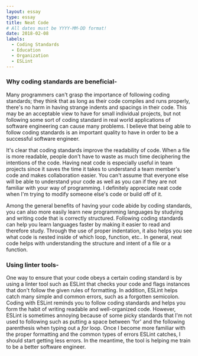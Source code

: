 ```yaml
---
layout: essay
type: essay
title: Neat Code
# All dates must be YYYY-MM-DD format!
date: 2018-02-08
labels:
  - Coding Standards
  - Education
  - Organization
  - ESLint
---
```


### Why coding standards are beneficial-
Many programmers can't grasp the importance of following coding standards; they think that as long as their code compiles and runs properly, there's no harm in having strange indents and spacings in their code.  This may be an acceptable view to have for small individual projects, but not following some sort of coding standard in real world applications of software engineering can cause many problems.  I believe that being able to follow coding standards is an important quality to have in order to be a successful software engineer.  

It's clear that coding standards improve the readability of code.  When a file is more readable, people don't have to waste as much time deciphering the intentions of the code.  Having neat code is especially useful in team projects since it saves the time it takes to understand a team member's code and makes collaboration easier.  You can't assume that everyone else will be able to understand your code as well as you can if they are not familiar with your way of programming.  I definitely appreciate neat code when I'm trying to modify someone else's code or build off of it.  

Among the general benefits of having your code abide by coding standards, you can also more easily learn new programming languages by studying and writing code that is correctly structured.  Following coding standards can help you learn languages faster by making it easier to read and therefore study.  Through the use of proper indentation, it also helps you see what code is nested inside of which loop, function, etc.. In general, neat code helps with understanding the structure and intent of a file or a function.

### Using linter tools-
One way to ensure that your code obeys a certain coding standard is by using a linter tool such as ESLint that checks your code and flags instances that don't follow the given rules of formatting.  In addition, ESLint helps catch many simple and common errors, such as a forgotten semicolon.  Coding with ESLint reminds you to follow coding standards and helps you form the habit of writing readable and well-organized code.  However, ESLint is sometimes annoying because of some picky standards that I'm not used to following such as putting a space between 'for' and the following parenthesis when typing out a *for* loop.  Once I become more familiar with the proper formatting and the common types of errors ESLint catches, I should start getting less errors.  In the meantime, the tool is helping me train to be a better software engineer.  
